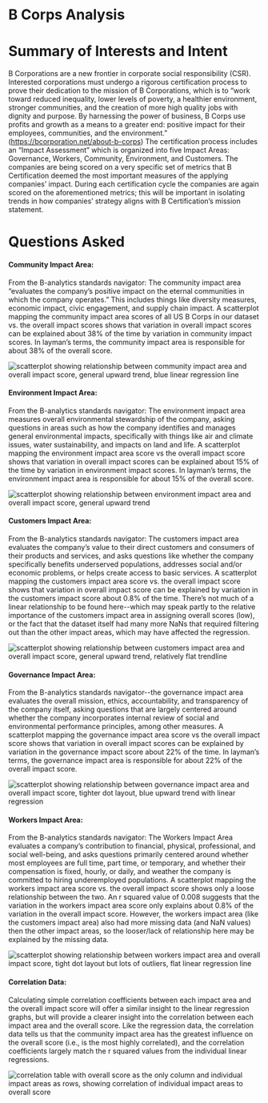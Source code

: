# B Corps Analysis

# **Summary of Interests and Intent**

B Corporations are a new frontier in corporate social responsibility (CSR). Interested corporations must undergo a rigorous certification process to prove their dedication to the mission of B Corporations, which is to “work toward reduced inequality, lower levels of poverty, a healthier environment, stronger communities, and the creation of more high quality jobs with dignity and purpose. By harnessing the power of business, B Corps use profits and growth as a means to a greater end: positive impact for their employees, communities, and the environment.” (https://bcorporation.net/about-b-corps) The certification process includes an “Impact Assessment” which is organized into five Impact Areas: Governance, Workers, Community, Environment, and Customers. The companies are being scored on a very specific set of metrics that B Certification deemed the most important measures of the applying companies’ impact. During each certification cycle the companies are again scored on the aforementioned metrics; this will be important in isolating trends in how companies’ strategy aligns with B Certification’s mission statement. 

# **Questions Asked**
#### **Community Impact Area**: 
From the B-analytics standards navigator: The community impact area “evaluates the company’s positive impact on the eternal communities in which the company operates.” This includes things like diversity measures, economic impact, civic engagement, and supply chain impact. A scatterplot mapping the community impact area scores of all US B Corps in our dataset vs. the overall impact scores shows that variation in overall impact scores can be explained about 38% of the time by variation in community impact scores. In layman’s terms, the community impact area is responsible for about 38% of the overall score. 

![scatterplot showing relationship between community impact area and overall impact score, general upward trend, blue linear regression line](Images/community_ia_vs_overall.png)

#### **Environment Impact Area**:
From the B-analytics standards navigator: The environment impact area measures overall environmental stewardship of the company, asking questions in areas such as how the company identifies and manages general environmental impacts, specifically with things like air and climate issues, water sustainability, and impacts on land and life. A scatterplot mapping the environment impact area score vs the overall impact score shows that variation in overall impact scores can be explained about 15% of the time by variation in environment impact scores. In layman’s terms, the environment impact area is responsible for about 15% of the overall score.

![scatterplot showing relationship between environment impact area and overall impact score, general upward trend](Images/environment_ia_vs_overall.png)

#### **Customers Impact Area**: 
From the B-analytics standards navigator: The customers impact area evaluates the company’s value to their direct customers and consumers of their products and services, and asks questions like whether the company specifically benefits underserved populations, addresses social and/or economic problems, or helps create access to basic services. A scatterplot mapping the customers impact area score vs. the overall impact score shows that variation in overall impact score can be explained by variation in the customers impact score about 0.8% of the time. There’s not much of a linear relationship to be found here--which may speak partly to the relative importance of the customers impact area in assigning overall scores (low), or the fact that the dataset itself had many more NaNs that required filtering out than the other impact areas, which may have affected the regression.

![scatterplot showing relationship between customers impact area and overall impact score, general upward trend, relatively flat trendline](Images/customers_ia_vs_overall.png)

#### **Governance Impact Area**: 
From the B-analytics standards navigator--the governance impact area evaluates the overall mission, ethics, accountability, and transparency of the company itself, asking questions that are largely centered around whether the company incorporates internal review of social and environmental performance principles, among other measures. A scatterplot mapping the governance impact area score vs the overall impact score shows that variation in overall impact scores can be explained by variation in the governance impact score about 22% of the time. In layman’s terms, the governance impact area is responsible for about 22% of the overall impact score. 

![scatterplot showing relationship between governance impact area and overall impact score, tighter dot layout, blue upward trend with linear regression](Images/governance_ia_vs_overall.png)

#### **Workers Impact Area**: 
From the B-analytics standards navigator: The Workers Impact Area evaluates a company’s contribution to financial, physical, professional, and social well-being, and asks questions primarily centered around whether most employees are full time, part time, or temporary, and whether their compensation is fixed, hourly, or daily, and weather the company is committed to hiring underemployed populations. A scatterplot mapping the workers impact area score vs. the overall impact score shows only a loose relationship between the two. An r squared value of 0.008 suggests that the variation in the workers impact area score only explains about 0.8% of the variation in the overall impact score. However, the workers impact area (like the customers impact area) also had more missing data (and NaN values) then the other impact areas, so the looser/lack of relationship here may be explained by the missing data.

![scatterplot showing relationship between workers impact area and overall impact score, tight dot layout but lots of outliers, flat linear regression line](Images/worker_ia_vs_overall.png)

#### **Correlation Data**: 
Calculating simple correlation coefficients between each impact area and the overall impact score will offer a similar insight to the linear regression graphs, but will provide a clearer insight into the correlation between each impact area and the overall score. Like the regression data, the correlation data tells us that the community impact area has the greatest influence on the overall score (i.e., is the most highly correlated), and the correlation coefficients largely match the r squared values from the individual linear regressions. 

![correlation table with overall score as the only column and individual impact areas as rows, showing correlation of individual impact areas to overall score](Images/impact_correlation.png)